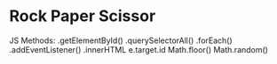 # Rock Paper Scissor

<!-- Section -->
JS Methods:
.getElementById()
.querySelectorAll()
.forEach()
.addEventListener()
.innerHTML
e.target.id
Math.floor()
Math.random()
